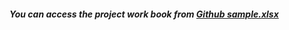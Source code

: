 ##### You can access the project work book from [Github sample.xlsx](https://github.com/user-attachments/files/20380372/Github.sample.xlsx)
